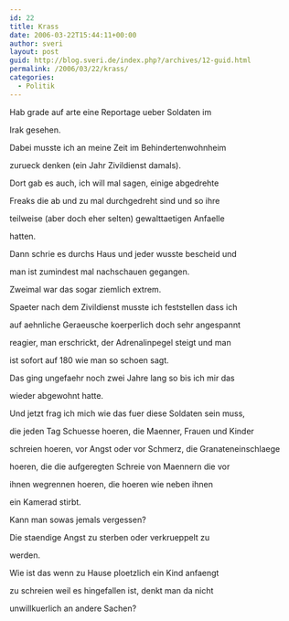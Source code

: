 ```yaml
---
id: 22
title: Krass
date: 2006-03-22T15:44:11+00:00
author: sveri
layout: post
guid: http://blog.sveri.de/index.php?/archives/12-guid.html
permalink: /2006/03/22/krass/
categories:
  - Politik
---
```

Hab grade auf arte eine Reportage ueber Soldaten im
  
Irak gesehen.
  
Dabei musste ich an meine Zeit im Behindertenwohnheim
  
zurueck denken (ein Jahr Zivildienst damals).
  
Dort gab es auch, ich will mal sagen, einige abgedrehte
  
Freaks die ab und zu mal durchgedreht sind und so ihre
  
teilweise (aber doch eher selten) gewalttaetigen Anfaelle
  
hatten.
  
Dann schrie es durchs Haus und jeder wusste bescheid und
  
man ist zumindest mal nachschauen gegangen.
  
Zweimal war das sogar ziemlich extrem.
  
Spaeter nach dem Zivildienst musste ich feststellen dass ich
  
auf aehnliche Geraeusche koerperlich doch sehr angespannt
  
reagier, man erschrickt, der Adrenalinpegel steigt und man
  
ist sofort auf 180 wie man so schoen sagt.
  
Das ging ungefaehr noch zwei Jahre lang so bis ich mir das
  
wieder abgewohnt hatte.

Und jetzt frag ich mich wie das fuer diese Soldaten sein muss,
  
die jeden Tag Schuesse hoeren, die Maenner, Frauen und Kinder
  
schreien hoeren, vor Angst oder vor Schmerz, die Granateneinschlaege
  
hoeren, die die aufgeregten Schreie von Maennern die vor
  
ihnen wegrennen hoeren, die hoeren wie neben ihnen 
  
ein Kamerad stirbt.
  
Kann man sowas jemals vergessen?
  
Die staendige Angst zu sterben oder verkrueppelt zu
  
werden.
  
Wie ist das wenn zu Hause ploetzlich ein Kind anfaengt
  
zu schreien weil es hingefallen ist, denkt man da nicht 
  
unwillkuerlich an andere Sachen?